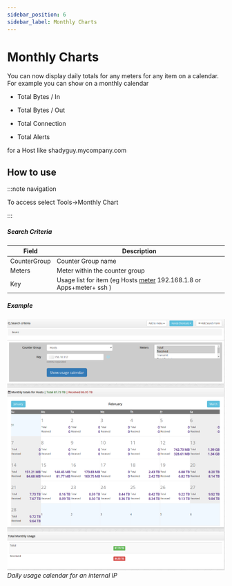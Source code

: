 ```yaml
---
sidebar_position: 6
sidebar_label: Monthly Charts
---
```


# Monthly Charts

You can now display daily totals for any meters for any item on a
calendar. For example you can show on a monthly calendar

- Total Bytes / In  

- Total Bytes / Out  

- Total Connection  

- Total Alerts

for a Host like shadyguy.mycompany.com

## How to use

:::note navigation

To access select Tools-\>Monthly Chart

:::

##### Search Criteria

| Field        | Description                                                                 |
| ------------ | --------------------------------------------------------------------------- |
| CounterGroup | Counter Group name                                                          |
| Meters       | Meter within the counter group                                              |
| Key          | Usage list for item (eg Hosts <u>meter</u> 192.168.1.8 or Apps+meter+ ssh ) |

##### Example

![](images/monthly_charts.png)  
*Daily usage calendar for an internal IP*
